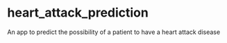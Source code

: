 # heart_attack_prediction
 An app to predict the possibility of a patient to have a heart attack disease
